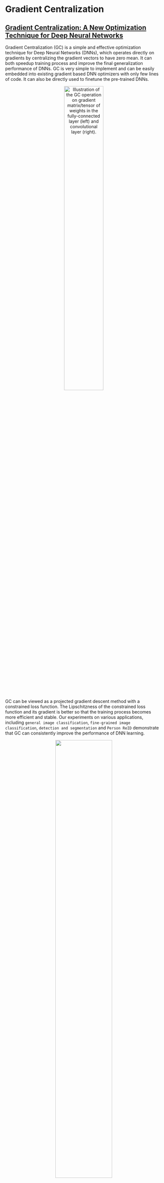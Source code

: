 # Gradient Centralization

## [Gradient Centralization: A New Optimization Technique for Deep Neural Networks](https://arxiv.org/abs/2004.01461)
Gradient Centralization (GC) is a simple and effective optimization technique for Deep Neural Networks (DNNs), which operates directly on gradients by centralizing the gradient vectors to have zero mean. It can both speedup training process and improve the final generalization performance of DNNs. GC is very simple to implement and can be easily embedded into existing gradient based DNN optimizers with only few lines of code. It can also be directly used to finetune the pre-trained DNNs.

<div  align="center"><img src="https://github.com/Yonghongwei/Gradient-Centralization/blob/master/fig/gradient.png" height="50%" width="50%" alt="Illustration of the GC operation on gradient matrix/tensor of weights in the fully-connected layer (left) and convolutional layer (right)."/></div>

GC can be viewed as a projected gradient descent method with a constrained loss function.  The Lipschitzness of the constrained loss function and its gradient is better so that the training process becomes more efficient and stable.   Our experiments on various applications, including `general image classification`, `fine-grained image classification`, `detection and segmentation` and `Person ReID` demonstrate that GC can consistently improve the performance of DNN learning. 

<div  align="center"><img src="https://github.com/Yonghongwei/Gradient-Centralization/blob/master/fig/projected_Grad.png" height="60%" width="60%" alt=""/></div>

The optimizers are provided in the files: [`SGD.py`](https://github.com/Yonghongwei/Gradient-Centralization/blob/master/GC_code/CIFAR100/algorithm/SGD.py), [`Adam.py`](https://github.com/Yonghongwei/Gradient-Centralization/blob/master/GC_code/CIFAR100/algorithm/Adam.py) and [`Adagrad.py`](https://github.com/Yonghongwei/Gradient-Centralization/blob/master/GC_code/CIFAR100/algorithm/Adagrad.py), including SGD_GC, SGD_GCC, SGDW_GCC, Adam_GC, Adam_GCC, AdamW_GCC and Adagrad_GCC. The optimizers with "_GC" use GC for both Conv layers and FC layers, and the optimizers with "_GCC" use GC only for Conv layers. We can use the following codes to import SGD_GC:
```python
from SGD import SGD_GC 
```

## Update
* 2020/04/07:Release a pytorch implementation of optimizers with GC, and provide some examples on classification task, including
general image classification (Mini-ImageNet,  CIFAR100 and ImageNet) and Fine-grained image classification (FGVC Aircraft， Stanford Cars， Stanford  Dogs and CUB-200-2011).

## Citation
    @article{GradientCentra,
      title={Gradient-Centralization: A New Optimization Technique for Deep Neural Networks},
      author={Hongwei Yong and Jianqiang Huang and Xiansheng Hua and Lei Zhang},
      journal={Arxiv},
      year={2020}
    }

## Experiments
### General Image Classification
#### Mini-ImageNet
The codes are in [`GC_code/Mini_ImageNet`](https://github.com/Yonghongwei/Gradient-Centralization/tree/master/GC_code/Mini_ImageNet). The split dataset can be downloaded from [here](https://drive.google.com/open?id=1XWRjPzwRWChNgvemqsylYM1ocpxhGtfy).

<div  align="center"><img src="https://github.com/Yonghongwei/Gradient-Centralization/blob/master/fig/miniIN_largeBN.png" height="65%" width="65%" alt=""/></div>

#### CIFAR100
The codes are in [`GC_code/CIFAR100`](https://github.com/Yonghongwei/Gradient-Centralization/tree/master/GC_code/CIFAR100).

#### ImageNet
The codes are in [`GC_code/ImageNet`](https://github.com/Yonghongwei/Gradient-Centralization/tree/master/GC_code/ImageNet).

The following table is the Top-1 error rates on ImageNet w/o GC and w/ GC:
|Backbone       |  R50BN        |R50GN         | R101BN      | R101GN      |
| :-----------: | :-----------: | :----:       |:------:     |:-------:    |
| w/o GC        | 23.71         |24.50         |22.37        |23.34        |
| w/ GC         | 23.21         |23.53         |21.82        |22.14        |

The following figure  is the training error (left) and validation error (right) curves vs. training epoch on
ImageNet. The DNN model is ResNet50 with GN.
<div  align="center"><img src="https://github.com/Yonghongwei/Gradient-Centralization/blob/master/fig/Imagnet_r50GN2.png" height="65%" width="65%" alt=""/></div>


### Fine-grained Image Classification
The codes are in [`GC_code/Fine-grained_classification`](https://github.com/Yonghongwei/Gradient-Centralization/tree/master/GC_code/Fine-grained_classification).  The preprocessed dataset can be downloaded from [here](https://drive.google.com/open?id=1c3OnKq3EsMKK1OerWdouCG7hvN8Rv8yh).

The following table is the testing accuracies on the four fine-grained image classification datasets with ResNet50:

|Datesets       | FGVC Aircraft |Stanford Cars |Stanford Dogs| CUB-200-2011|
| :-----------: | :-----------: | :----:       |:------:     |:-------:    |
| w/o GC        | 86.62         |88.66         |76.16        |82.07        |
| w/ GC         | 87.77         |90.03         |78.23        |83.40        |

The following figure is the training accuracy (solid line) and testing accuracy (dotted line) curves vs. training epoch on four fine-grained image classification datasets:

<div  align="center"><img src="https://github.com/Yonghongwei/Gradient-Centralization/blob/master/fig/fine_grid2_c.png" height="100%" width="100%" alt=""/></div>

### Objection Detection and Segmentation
The codes are in [`MMdetection`](https://github.com/Yonghongwei/mmdetection). Please let [`SGD.py`](https://github.com/Yonghongwei/mmdetection/blob/master/tools/SGD.py) in [`MMdetection\tools\`](https://github.com/Yonghongwei/mmdetection/tree/master/tools), and update [`MMdetection\tools\train.py`](https://github.com/Yonghongwei/mmdetection/blob/master/tools/train.py). Then if you want use SGD_GC optimizer, just update optimizer in the [`configs`](https://github.com/Yonghongwei/mmdetection/blob/master/configs/) file. For example, if we want use SGD_GC to optimize Faster_RCNN with ResNet50 backbone and FPN, we update the 151th line in [`MMdetection/configs/faster_rcnn_r50_fpn_1x.py`](https://github.com/Yonghongwei/mmdetection/blob/master/configs/faster_rcnn_r50_fpn_1x.py). The following table is the detection results on COCO by using Faster-RCNN and FPN with various backbone models:

| Method        | Backbone      |  AP   | AP<sub>.5</sub> | AP<sub>.75</sub> | Backbone |  AP  | AP<sub>.5</sub> | AP<sub>.75</sub> |
| :-----------: | :-----------: | :----:|:------:|:-------: | :-----------: | :----:|:------:|:-------: |
| w/o GC        | R50           |  36.4 |  58.4  |  39.1    | X101-32x4d    |  40.1 |  62.0  |   43.8   |
| w/ GC         | R50           |  37.0 |  59.0  |  40.2    | X101-32x4d    |  40.7 |  62.7  |   43.9   |
| w/o GC        | R101          |  38.5 |  60.3  |  41.6    | X101-64x4d    |  41.3 |  63.3  |   45.2   |
| w/ GC         | R101          |  38.9 |  60.8  |  42.2    | X101-64x4d    |  41.6 |  63.8  |   45.4   |

The following table is the detection and segmentation results on COCO by using Mask-RCNN and FPN with various backbone models:

| Method        | Backbone      |  AP<sup>b</sup>  | AP<sup>b</sup><sub>.5</sub>| AP<sup>b</sup><sub>.75</sub>|  AP<sup>m</sup>   | AP<sup>m</sup><sub>.5</sub>| AP<sup>m</sup><sub>.75</sub> |
| :-----------: | :-----------: | :----:|:------:|:-------:| :----:|:------:|:-------: |
| w/o GC        | R50           | 37.4  | 59.0   | 40.6    | 34.1  | 55.5   | 36.1     |
| w/ GC         | R50           | 37.9  | 59.6   | 41.2    | 34.7  | 56.1   | 37.0     |
| w/o GC        | R101          | 39.4  | 60.9   | 43.3    | 35.9  | 57.7   | 38.4     |
| w/ GC         | R101          | 40.0  | 61.5   | 43.7    | 36.2  | 58.1   | 38.7     |
| w/o GC        | X101-32x4d    | 41.1  | 62.8   | 45.0    | 37.1  | 59.4   | 39.8     |
| w/ GC         | X101-32x4d    | 41.6  | 63.1   | 45.5    | 37.4  | 59.8   | 39.9     |
| w/o GC        | X101-64x4d    | 42.1  | 63.8   | 46.3    | 38.0  | 60.6   | 40.9     |
| w/ GC         | X101-64x4d    | 42.8  | 64.5   | 46.8    | 38.4  | 61.0   | 41.1     |
| w/o GC        | R50 (4c1f)    | 37.5  | 58.2   | 41.0    | 33.9  | 55.0   | 36.1     |
| w/ GC         | R50 (4c1f)    | 38.4  | 59.5   | 41.8    | 34.6  | 55.9   | 36.7     |
| w/o GC        | R101GN        | 41.1  | 61.7   | 44.9    | 36.9  | 58.7   | 39.3     |
| w/ GC         | R101GN        | 41.7  | 62.3   | 45.3    | 37.4  | 59.3   | 40.3     |
| w/o GC        | R50GN+WS      | 40.0  | 60.7   | 43.6    | 36.1  | 57.8   | 38.6     |
| w/ GC         | R50GN+WS      | 40.6  | 61.3   | 43.9    | 36.6  | 58.2   | 39.1     |

### Person ReId
The codes are in `GC_code/PersonReId`.
